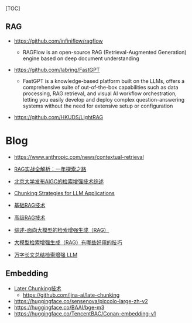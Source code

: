 [TOC]



## RAG

- https://github.com/infiniflow/ragflow
  - RAGFlow is an open-source RAG (Retrieval-Augmented Generation) engine based on deep document understanding
- https://github.com/labring/FastGPT
  - FastGPT is a knowledge-based platform built on the LLMs, offers a comprehensive suite of out-of-the-box capabilities such as data processing, RAG retrieval, and visual AI workflow orchestration, letting you easily develop and deploy complex question-answering systems without the need for extensive setup or configuration
  
- https://github.com/HKUDS/LightRAG

# Blog

- https://www.anthropic.com/news/contextual-retrieval

- [RAG实战全解析：一年探索之路](https://zhuanlan.zhihu.com/p/682253496)

- [北京大学发布AIGC的检索增强技术综述](https://mp.weixin.qq.com/s/o8oTN06UsQSlb5BNyJH23w)

- [Chunking Strategies for LLM Applications](https://www.pinecone.io/learn/chunking-strategies/)

- [基础RAG技术](https://blog.csdn.net/baidu_25854831/article/details/135331625)

- [高级RAG技术](https://blog.csdn.net/baidu_25854831/article/details/135592272)

- [综述-面向大模型的检索增强生成（RAG）](https://mp.weixin.qq.com/s/TbjbLY6a1h7rgvM5IE4vaw)

- [大模型检索增强生成（RAG）有哪些好用的技巧](https://www.zhihu.com/question/625481187/answer/3279041129)

- [万字长文总结检索增强 LLM](https://zhuanlan.zhihu.com/p/655272123)

## Embedding

- [Later Chunking技术](https://mp.weixin.qq.com/s/V_4Sxkh01Q-hrBXrv61IFw)
  - https://github.com/jina-ai/late-chunking
- https://huggingface.co/sensenova/piccolo-large-zh-v2
- https://huggingface.co/BAAI/bge-m3
- https://huggingface.co/TencentBAC/Conan-embedding-v1
